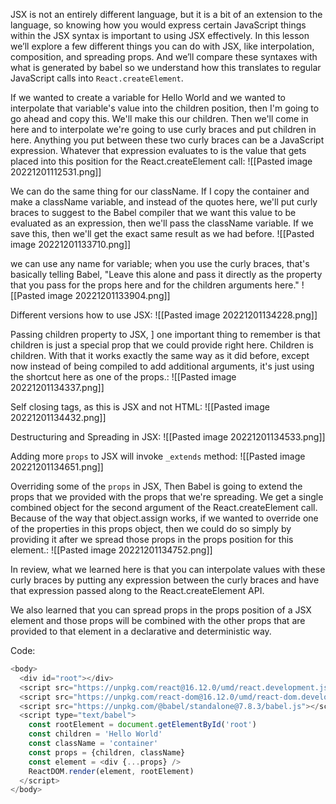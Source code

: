 JSX is not an entirely different language, but it is a bit of an extension to the language, so knowing how you would express certain JavaScript things within the JSX syntax is important to using JSX effectively. In this lesson we’ll explore a few different things you can do with JSX, like interpolation, composition, and spreading props. And we’ll compare these syntaxes with what is generated by babel so we understand how this translates to regular JavaScript calls into `React.createElement`.

If we wanted to create a variable for Hello World and we wanted to interpolate that variable's value into the children position, then I'm going to go ahead and copy this. We'll make this our children. Then we'll come in here and to interpolate we're going to use curly braces and put children in here. Anything you put between these two curly braces can be a JavaScript expression. Whatever that expression evaluates to is the value that gets placed into this position for the React.createElement call:
![[Pasted image 20221201112531.png]]

We can do the same thing for our className. If I copy the container and make a className variable, and instead of the quotes here, we'll put curly braces to suggest to the Babel compiler that we want this value to be evaluated as an expression, then we'll pass the className variable. If we save this, then we'll get the exact same result as we had before.
![[Pasted image 20221201133710.png]]

we can use any name for variable; when you use the curly braces, that's basically telling Babel, "Leave this alone and pass it directly as the property that you pass for the props here and for the children arguments here."
![[Pasted image 20221201133904.png]]

Different versions how to use JSX:
![[Pasted image 20221201134228.png]]

Passing children property to JSX, ] one important thing to remember is that children is just a special prop that we could provide right here. Children is children. With that it works exactly the same way as it did before, except now instead of being compiled to add additional arguments, it's just using the shortcut here as one of the props.:
![[Pasted image 20221201134337.png]]

Self closing tags, as this is JSX and not HTML:
![[Pasted image 20221201134432.png]]

Destructuring and Spreading in JSX:
![[Pasted image 20221201134533.png]]

Adding more `props` to JSX will invoke `_extends` method:
![[Pasted image 20221201134651.png]]

Overriding some of the `props` in JSX, Then Babel is going to extend the props that we provided with the props that we're spreading. We get a single combined object for the second argument of the React.createElement call. Because of the way that object.assign works, if we wanted to override one of the properties in this props object, then we could do so simply by providing it after we spread those props in the props position for this element.:
![[Pasted image 20221201134752.png]]

In review, what we learned here is that you can interpolate values with these curly braces by putting any expression between the curly braces and have that expression passed along to the React.createElement API.

We also learned that you can spread props in the props position of a JSX element and those props will be combined with the other props that are provided to that element in a declarative and deterministic way.

Code:
```js
<body>
  <div id="root"></div>
  <script src="https://unpkg.com/react@16.12.0/umd/react.development.js"></script>
  <script src="https://unpkg.com/react-dom@16.12.0/umd/react-dom.development.js"></script>
  <script src="https://unpkg.com/@babel/standalone@7.8.3/babel.js"></script>
  <script type="text/babel">
    const rootElement = document.getElementById('root')
    const children = 'Hello World'
    const className = 'container'
    const props = {children, className}
    const element = <div {...props} />
    ReactDOM.render(element, rootElement)
  </script>
</body>
```